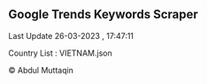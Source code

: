 

## Google Trends Keywords Scraper 
 
Last Update 26-03-2023 , 17:47:11

Country List :
VIETNAM.json



© Abdul Muttaqin 
